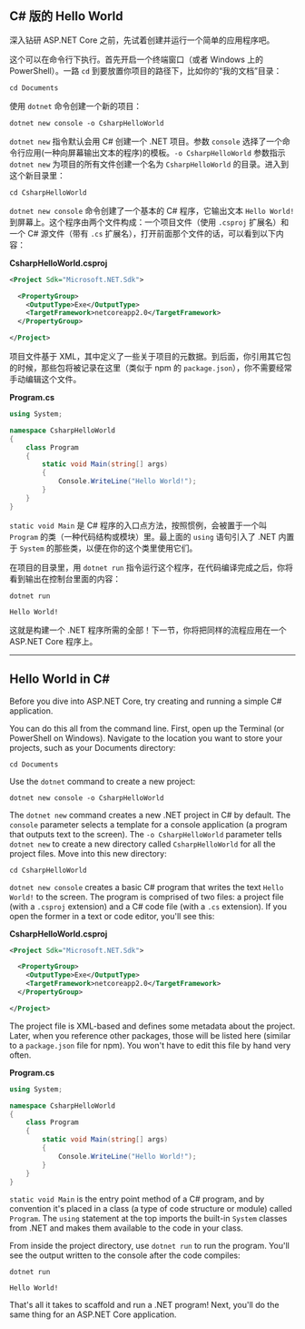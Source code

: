 ## C# 版的 Hello World

深入钻研 ASP.NET Core 之前，先试着创建并运行一个简单的应用程序吧。

这个可以在命令行下执行。首先开启一个终端窗口（或者 Windows 上的 PowerShell）。一路 `cd` 到要放置你项目的路径下，比如你的“我的文档”目录：

```shell
cd Documents
```

使用 `dotnet` 命令创建一个新的项目：

```shell
dotnet new console -o CsharpHelloWorld
```

`dotnet new` 指令默认会用 C# 创建一个 .NET 项目。参数 `console` 选择了一个命令行应用(一种向屏幕输出文本的程序)的模板。`-o CsharpHelloWorld` 参数指示 `dotnet new` 为项目的所有文件创建一个名为 `CsharpHelloWorld` 的目录。进入到这个新目录里：

```shell
cd CsharpHelloWorld
```

`dotnet new console` 命令创建了一个基本的 C# 程序，它输出文本 `Hello World!` 到屏幕上。这个程序由两个文件构成：一个项目文件（使用 `.csproj` 扩展名）和一个 C# 源文件（带有 `.cs` 扩展名），打开前面那个文件的话，可以看到以下内容：

**CsharpHelloWorld.csproj**

```xml
<Project Sdk="Microsoft.NET.Sdk">

  <PropertyGroup>
    <OutputType>Exe</OutputType>
    <TargetFramework>netcoreapp2.0</TargetFramework>
  </PropertyGroup>

</Project>
```

项目文件基于 XML，其中定义了一些关于项目的元数据。到后面，你引用其它包的时候，那些包将被记录在这里（类似于 npm 的 `package.json`），你不需要经常手动编辑这个文件。

**Program.cs**

```csharp
using System;

namespace CsharpHelloWorld
{
    class Program
    {
        static void Main(string[] args)
        {
            Console.WriteLine("Hello World!");
        }
    }
}
```

`static void Main` 是 C# 程序的入口点方法，按照惯例，会被置于一个叫 `Program` 的类（一种代码结构或模块）里。最上面的 `using` 语句引入了 .NET 内置于 `System` 的那些类，以便在你的这个类里使用它们。

在项目的目录里，用 `dotnet run` 指令运行这个程序，在代码编译完成之后，你将看到输出在控制台里面的内容：

```shell
dotnet run

Hello World!
```

这就是构建一个 .NET 程序所需的全部！下一节，你将把同样的流程应用在一个 ASP.NET Core 程序上。

---

## Hello World in C# #
Before you dive into ASP.NET Core, try creating and running a simple C# application.

You can do this all from the command line. First, open up the Terminal (or PowerShell on Windows). Navigate to the location you want to store your projects, such as your Documents directory:

```
cd Documents
```

Use the `dotnet` command to create a new project:

```
dotnet new console -o CsharpHelloWorld
```

The `dotnet new` command creates a new .NET project in C# by default. The `console` parameter selects a template for a console application (a program that outputs text to the screen). The `-o CsharpHelloWorld` parameter tells `dotnet new` to create a new directory called `CsharpHelloWorld` for all the project files. Move into this new directory:

```
cd CsharpHelloWorld
```

`dotnet new console` creates a basic C# program that writes the text `Hello World!` to the screen. The program is comprised of two files: a project file (with a `.csproj` extension) and a C# code file (with a `.cs` extension). If you open the former in a text or code editor, you'll see this:

**CsharpHelloWorld.csproj**

```xml
<Project Sdk="Microsoft.NET.Sdk">

  <PropertyGroup>
    <OutputType>Exe</OutputType>
    <TargetFramework>netcoreapp2.0</TargetFramework>
  </PropertyGroup>

</Project>
```

The project file is XML-based and defines some metadata about the project. Later, when you reference other packages, those will be listed here (similar to a `package.json` file for npm). You won't have to edit this file by hand very often.

**Program.cs**

```csharp
using System;

namespace CsharpHelloWorld
{
    class Program
    {
        static void Main(string[] args)
        {
            Console.WriteLine("Hello World!");
        }
    }
}
```

`static void Main` is the entry point method of a C# program, and by convention it's placed in a class (a type of code structure or module) called `Program`. The `using` statement at the top imports the built-in `System` classes from .NET and makes them available to the code in your class.

From inside the project directory, use `dotnet run` to run the program. You'll see the output written to the console after the code compiles:

```
dotnet run

Hello World!
```

That's all it takes to scaffold and run a .NET program! Next, you'll do the same thing for an ASP.NET Core application.
